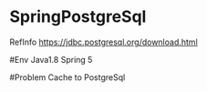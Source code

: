 # SpringPostgreSql


RefInfo
https://jdbc.postgresql.org/download.html

#Env
Java1.8
Spring 5

#Problem
Cache to PostgreSql





